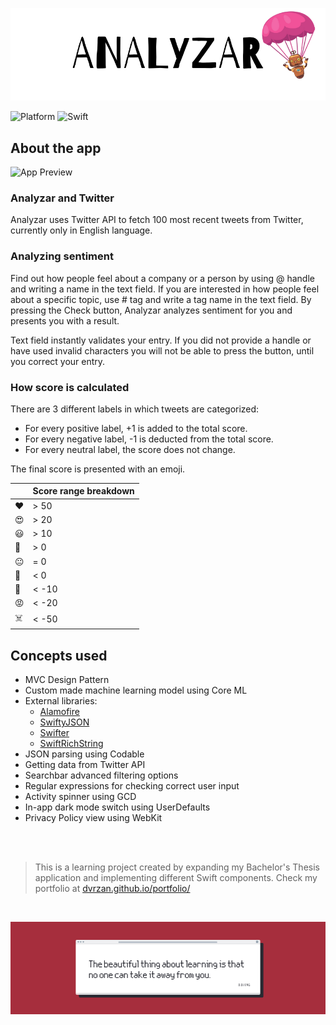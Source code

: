 ![Front Banner](Documentation/FrontBanner.png)

![Platform](https://img.shields.io/badge/Platform-iOS-lightgrey) ![Swift](https://img.shields.io/badge/Swift%20Version-5.1-blue)

## About the app

![App Preview](Documentation/app-preview-screen.gif)

### Analyzar and Twitter

Analyzar uses Twitter API to fetch 100 most recent tweets from Twitter, currently only in English language.

### Analyzing sentiment

Find out how people feel about a company or a person by using @ handle and writing a name in the text field.
If you are interested in how people feel about a specific topic, use # tag and write a tag name in the text field.
By pressing the Check button, Analyzar analyzes sentiment for you and presents you with a result.

Text field instantly validates your entry. If you did not provide a handle or have used invalid characters you will not be able to press the button, until you correct your entry.

### How score is calculated

There are 3 different labels in which tweets are categorized:

* For every positive label, +1 is added to the total score.
* For every negative label, -1 is deducted from the total score.
* For every neutral label, the score does not change.

The final score is presented with an emoji.

|      | Score range breakdown     |
|---    |---------------------------------------------------------------------------------    |
| ❤️     | > 50     |
| 😍     | > 20     |
| 😃     | > 10     |
| 🙂     | > 0      |
| 😐     | = 0      |
| 🙁     | < 0      |
| 😤     | < -10    |
| 😡     | < -20    |
| ☠️     | < -50    |


## Concepts used

* MVC Design Pattern
* Custom made machine learning model using Core ML
* External libraries:
    * [Alamofire](https://github.com/Alamofire/Alamofire)
    * [SwiftyJSON](https://github.com/SwiftyJSON/SwiftyJSON)
    * [Swifter](https://github.com/mattdonnelly/Swifter)
    * [SwiftRichString](https://github.com/malcommac/SwiftRichString)
* JSON parsing using Codable
* Getting data from Twitter API
* Searchbar advanced filtering options
* Regular expressions for checking correct user input
* Activity spinner using GCD
* In-app dark mode switch using UserDefaults
* Privacy Policy view using WebKit

 <br />
 <br />

>This is a learning project created by expanding my Bachelor's Thesis application and implementing different Swift components. Check my portfolio at [dvrzan.github.io/portfolio/](https://dvrzan.github.io/portfolio/)

 <br />

![End Banner](Documentation/EndBanner.png)

